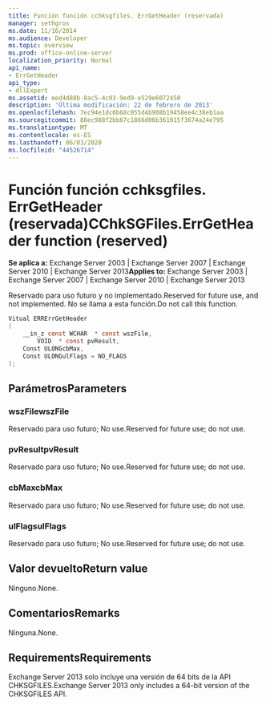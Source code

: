 ```yaml
---
title: Función función cchksgfiles. ErrGetHeader (reservada)
manager: sethgros
ms.date: 11/16/2014
ms.audience: Developer
ms.topic: overview
ms.prod: office-online-server
localization_priority: Normal
api_name:
- ErrGetHeader
api_type:
- dllExport
ms.assetid: eed4d88b-8ac5-4c03-9ed9-e529e6072450
description: 'Última modificación: 22 de febrero de 2013'
ms.openlocfilehash: 7ec94e1dc0b68c055d4b908b19458ee4c38eb1aa
ms.sourcegitcommit: 88ec988f2bb67c1866d06b361615f3674a24e795
ms.translationtype: MT
ms.contentlocale: es-ES
ms.lasthandoff: 06/03/2020
ms.locfileid: "44526714"
---
```

# <a name="cchksgfileserrgetheader-function-reserved"></a><span data-ttu-id="7cf8d-103">Función función cchksgfiles. ErrGetHeader (reservada)</span><span class="sxs-lookup"><span data-stu-id="7cf8d-103">CChkSGFiles.ErrGetHeader function (reserved)</span></span>

<span data-ttu-id="7cf8d-104">**Se aplica a:** Exchange Server 2003 | Exchange Server 2007 | Exchange Server 2010 | Exchange Server 2013</span><span class="sxs-lookup"><span data-stu-id="7cf8d-104">**Applies to:** Exchange Server 2003 | Exchange Server 2007 | Exchange Server 2010 | Exchange Server 2013</span></span>
  
<span data-ttu-id="7cf8d-105">Reservado para uso futuro y no implementado.</span><span class="sxs-lookup"><span data-stu-id="7cf8d-105">Reserved for future use, and not implemented.</span></span> <span data-ttu-id="7cf8d-106">No se llama a esta función.</span><span class="sxs-lookup"><span data-stu-id="7cf8d-106">Do not call this function.</span></span> 
  
```cs
Vitual ERRErrGetHeader  
(
    __in_z const WCHAR  * const wszFile,
        VOID  * const pvResult,
    Const ULONGcbMax,
    Const ULONGulFlags = NO_FLAGS
);

```

## <a name="parameters"></a><span data-ttu-id="7cf8d-107">Parámetros</span><span class="sxs-lookup"><span data-stu-id="7cf8d-107">Parameters</span></span>

### <a name="wszfile"></a><span data-ttu-id="7cf8d-108">wszFile</span><span class="sxs-lookup"><span data-stu-id="7cf8d-108">wszFile</span></span>
  
<span data-ttu-id="7cf8d-109">Reservado para uso futuro; No use.</span><span class="sxs-lookup"><span data-stu-id="7cf8d-109">Reserved for future use; do not use.</span></span>
    
### <a name="pvresult"></a><span data-ttu-id="7cf8d-110">pvResult</span><span class="sxs-lookup"><span data-stu-id="7cf8d-110">pvResult</span></span>
  
<span data-ttu-id="7cf8d-111">Reservado para uso futuro; No use.</span><span class="sxs-lookup"><span data-stu-id="7cf8d-111">Reserved for future use; do not use.</span></span>
    
### <a name="cbmax"></a><span data-ttu-id="7cf8d-112">cbMax</span><span class="sxs-lookup"><span data-stu-id="7cf8d-112">cbMax</span></span>
  
<span data-ttu-id="7cf8d-113">Reservado para uso futuro; No use.</span><span class="sxs-lookup"><span data-stu-id="7cf8d-113">Reserved for future use; do not use.</span></span>
    
### <a name="ulflags"></a><span data-ttu-id="7cf8d-114">ulFlags</span><span class="sxs-lookup"><span data-stu-id="7cf8d-114">ulFlags</span></span>
  
<span data-ttu-id="7cf8d-115">Reservado para uso futuro; No use.</span><span class="sxs-lookup"><span data-stu-id="7cf8d-115">Reserved for future use; do not use.</span></span>
    
## <a name="return-value"></a><span data-ttu-id="7cf8d-116">Valor devuelto</span><span class="sxs-lookup"><span data-stu-id="7cf8d-116">Return value</span></span>

<span data-ttu-id="7cf8d-117">Ninguno.</span><span class="sxs-lookup"><span data-stu-id="7cf8d-117">None.</span></span>
  
## <a name="remarks"></a><span data-ttu-id="7cf8d-118">Comentarios</span><span class="sxs-lookup"><span data-stu-id="7cf8d-118">Remarks</span></span>

<span data-ttu-id="7cf8d-119">Ninguna.</span><span class="sxs-lookup"><span data-stu-id="7cf8d-119">None.</span></span>
  
## <a name="requirements"></a><span data-ttu-id="7cf8d-120">Requirements</span><span class="sxs-lookup"><span data-stu-id="7cf8d-120">Requirements</span></span>

<span data-ttu-id="7cf8d-121">Exchange Server 2013 solo incluye una versión de 64 bits de la API CHKSGFILES.</span><span class="sxs-lookup"><span data-stu-id="7cf8d-121">Exchange Server 2013 only includes a 64-bit version of the CHKSGFILES API.</span></span>
  

